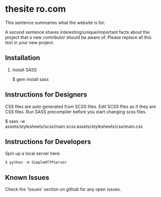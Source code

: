 thesite ro.com
===============

This sentence summaries what the website is for.

A second sentence shares interesting/unique/important facts about the project that a new contributor should be aware of.
Please replace all this text in your new project.

Installation
------------

1. Install SASS

    $ gem install sass

Instructions for Designers
--------------------------

CSS files are auto generated from SCSS files. Edit SCSS files as if they are CSS files.
Run SASS precompiler before you start changing scss files.

$ sass -w assets/stylesheets/scss/main.scss:assets/stylesheets/css/main.css


Instructions for Developers
---------------------------
Spin up a local server here:

    $ python -m SimpleHTTPServer



Known Issues
------------

Check the 'Issues' section on github for any open issues.
